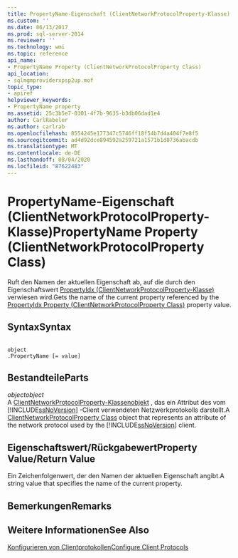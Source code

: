 ```yaml
---
title: PropertyName-Eigenschaft (ClientNetworkProtocolProperty-Klasse) | Microsoft-Dokumentation
ms.custom: ''
ms.date: 06/13/2017
ms.prod: sql-server-2014
ms.reviewer: ''
ms.technology: wmi
ms.topic: reference
api_name:
- PropertyName Property (ClientNetworkProtocolProperty Class)
api_location:
- sqlmgmproviderxpsp2up.mof
topic_type:
- apiref
helpviewer_keywords:
- PropertyName property
ms.assetid: 25c3b5e7-0301-4f7b-9635-b3db06dad1e4
author: CarlRabeler
ms.author: carlrab
ms.openlocfilehash: 8554245e177347c5746ff18f54b7d4a404f7e8f5
ms.sourcegitcommit: ad4d92dce894592a259721a1571b1d8736abacdb
ms.translationtype: MT
ms.contentlocale: de-DE
ms.lasthandoff: 08/04/2020
ms.locfileid: "87622483"
---
```

# <a name="propertyname-property-clientnetworkprotocolproperty-class"></a><span data-ttu-id="55967-102">PropertyName-Eigenschaft (ClientNetworkProtocolProperty-Klasse)</span><span class="sxs-lookup"><span data-stu-id="55967-102">PropertyName Property (ClientNetworkProtocolProperty Class)</span></span>
  <span data-ttu-id="55967-103">Ruft den Namen der aktuellen Eigenschaft ab, auf die durch den Eigenschaftswert [PropertyIdx (ClientNetworkProtocolProperty-Klasse)](clientnetworkprotocolproperty-class.md) verwiesen wird.</span><span class="sxs-lookup"><span data-stu-id="55967-103">Gets the name of the current property referenced by the [PropertyIdx Property (ClientNetworkProtocolProperty Class)](clientnetworkprotocolproperty-class.md) property value.</span></span>  
  
## <a name="syntax"></a><span data-ttu-id="55967-104">Syntax</span><span class="sxs-lookup"><span data-stu-id="55967-104">Syntax</span></span>  
  
```  
  
object  
.PropertyName [= value]  
```  
  
## <a name="parts"></a><span data-ttu-id="55967-105">Bestandteile</span><span class="sxs-lookup"><span data-stu-id="55967-105">Parts</span></span>  
 <span data-ttu-id="55967-106">*object*</span><span class="sxs-lookup"><span data-stu-id="55967-106">*object*</span></span>  
 <span data-ttu-id="55967-107">A [ClientNetworkProtocolProperty-Klassenobjekt](clientnetworkprotocolproperty-class.md) , das ein Attribut des vom [!INCLUDE[ssNoVersion](../../../includes/ssnoversion-md.md)] -Client verwendeten Netzwerkprotokolls darstellt.</span><span class="sxs-lookup"><span data-stu-id="55967-107">A [ClientNetworkProtocolProperty Class](clientnetworkprotocolproperty-class.md) object that represents an attribute of the network protocol used by the [!INCLUDE[ssNoVersion](../../../includes/ssnoversion-md.md)] client.</span></span>  
  
## <a name="property-valuereturn-value"></a><span data-ttu-id="55967-108">Eigenschaftswert/Rückgabewert</span><span class="sxs-lookup"><span data-stu-id="55967-108">Property Value/Return Value</span></span>  
 <span data-ttu-id="55967-109">Ein Zeichenfolgenwert, der den Namen der aktuellen Eigenschaft angibt.</span><span class="sxs-lookup"><span data-stu-id="55967-109">A string value that specifies the name of the current property.</span></span>  
  
## <a name="remarks"></a><span data-ttu-id="55967-110">Bemerkungen</span><span class="sxs-lookup"><span data-stu-id="55967-110">Remarks</span></span>  
  
## <a name="see-also"></a><span data-ttu-id="55967-111">Weitere Informationen</span><span class="sxs-lookup"><span data-stu-id="55967-111">See Also</span></span>  
 [<span data-ttu-id="55967-112">Konfigurieren von Clientprotokollen</span><span class="sxs-lookup"><span data-stu-id="55967-112">Configure Client Protocols</span></span>](../../../database-engine/configure-windows/configure-client-protocols.md)  
  
  
